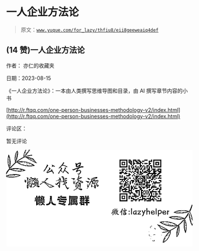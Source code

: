 # 一人企业方法论

> 原文：[`www.yuque.com/for_lazy/thfiu8/eii8geeweaiq4def`](https://www.yuque.com/for_lazy/thfiu8/eii8geeweaiq4def)



## (14 赞)一人企业方法论 

作者： 亦仁的收藏夹 

日期：2023-08-15 

《一人企业方法论》：一本由人类撰写思维导图和目录，由 AI 撰写章节内容的小书 

[http://r.ftqq.com/one-person-businesses-methodology-v2/index.html](http://r.ftqq.com/one-person-businesses-methodology-v2/index.html) 

评论区： 

暂无评论 

![](img/894d30a529e7c37bcd3392323c99941c.png)  